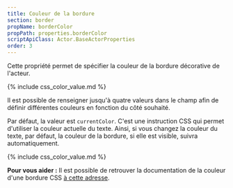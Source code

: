 ```yaml
---
title: Couleur de la bordure
section: border
propName: borderColor
propPath: properties.borderColor
scriptApiClass: Actor.BaseActorProperties
order: 3
---
```

Cette propriété permet de spécifier la couleur de la bordure décorative de l'acteur.

{% include css_color_value.md %}

Il est possible de renseigner jusqu'à quatre valeurs dans le champ afin de définir différentes couleurs en fonction du côté souhaité.

Par défaut, la valeur est `currentColor`. C'est une instruction CSS qui permet d'utiliser la couleur actuelle du texte. Ainsi, si vous changez la couleur du texte, par défaut, la couleur de la bordure, si elle est visible, suivra automatiquement.

{% include css_color_value.md %}

**Pour vous aider :**
Il est possible de retrouver la documentation de la couleur d'une bordure CSS [à cette adresse](https://developer.mozilla.org/fr/docs/Web/CSS/border-color).
